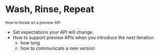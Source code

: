 # Wash, Rinse, Repeat
<sup>How to iterate on a preview API</sup>

- Set expectations your API will change.
- How to support preview APIs when you introduce the next iteration
  - how long
  - how to communicate a new version
